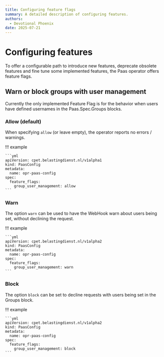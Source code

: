 ```yaml
---
title: Configuring feature flags
summary: A detailed description of configuring features.
authors:
  - Devotional Phoenix
date: 2025-07-21
---
```


# Configuring features

To offer a configurable path to introduce new features, deprecate obsolete features and fine tune some implemented features,
the Paas operator offers feature flags.

## Warn or block groups with user management

Currently the only implemented Feature Flag is for the behavior when users have defined usernames in the Paas.Spec.Groups blocks.

### Allow (default)

When specifying `allow` (or leave empty), the operator reports no errors / warnings.

!!! example

    ```yml
    apiVersion: cpet.belastingdienst.nl/v1alpha1
    kind: PaasConfig
    metadata:
      name: opr-paas-config
    spec:
      feature_flags:
        group_user_management: allow
    ```

### Warn

The option `warn` can be used to have the WebHook warn about users being set, without declining the request.

!!! example

    ```yml
    apiVersion: cpet.belastingdienst.nl/v1alpha2
    kind: PaasConfig
    metadata:
      name: opr-paas-config
    spec:
      feature_flags:
        group_user_management: warn
    ```

### Block

The option `block` can be set to decline requests with users being set in the Groups block.

!!! example

    ```yml
    apiVersion: cpet.belastingdienst.nl/v1alpha2
    kind: PaasConfig
    metadata:
      name: opr-paas-config
    spec:
      feature_flags:
        group_user_management: block
    ```